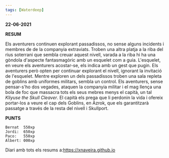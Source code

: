 ```yaml
---
tags: [Waterdeep]
---
```

**22-06-2021**

**RESUM**

Els aventurers continuen explorant passadissos, no sense alguns incidents i
membres de de la companyia extraviats. Troben una altra platja a la riba del
rius soterrani que sembla creuar aquest nivell, varada a la riba hi ha una
gòndola d'aspecte fantasmagòric amb un esquelet com a guia. L'esquelet, en
veure els aventurers acostar-se, els indica amb un gest que pugin. Els
aventurers però opten per continuar explorant el nivell, ignorant la invitació
de l'esquelet.
Mentre exploren un dels passadissos troben una sala repleta de goblins amb
uniformes militars, sembla un control. Els aventurers, sense pensar-s'ho dos
vegades, ataquen la companyia militar i el mag llença una bola de foc que
massacra tots els seus mebres menys el capità, un tal *Kliyuse the Skull
Cleaver*. El capità els prega que li perdonin la vida i ofereix portar-los a
veure el cap dels Goblins, en Azrok, que els garantitzarà passatge a través de
la resta del nivell i Skullport.


**PUNTS**

```
Bernat  550xp
Jordi:  650xp
Paco:   550xp  
Albert: 000xp 
```

Diari amb tots els resums a:https://xnaveira.github.io

